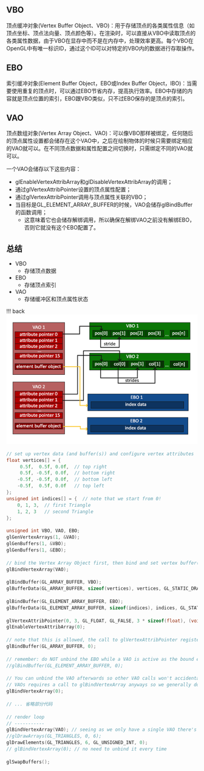 ## VBO
顶点缓冲对象(Vertex Buffer Object、VBO)：用于存储顶点的各类属性信息（如顶点坐标、顶点法向量、顶点颜色等）。在渲染时，可以直接从VBO中读取顶点的各类属性数据，由于VBO在显存中而不是在内存中，处理效率更高。每个VBO在OpenGL中有唯一标识ID，通过这个ID可以对特定的VBO内的数据进行存取操作。

## EBO
索引缓冲对象(Element Buffer Object，EBO或Index Buffer Object，IBO)：当需要使用重复的顶点时，可以通过EBO节省内存，提高执行效率。EBO中存储的内容就是顶点位置的索引，EBO跟VBO类似，只不过EBO保存的是顶点的索引。

## VAO
顶点数组对象(Vertex Array Object、VAO)：可以像VBO那样被绑定，任何随后的顶点属性设置都会储存在这个VAO中，之后在绘制物体的时候只需要绑定相应的VAO就可以。在不同顶点数据和属性配置之间切换时，只需绑定不同的VAO就可以。

一个VAO会储存以下这些内容：

- glEnableVertexAttribArray和glDisableVertexAttribArray的调用；
- 通过glVertexAttribPointer设置的顶点属性配置；
- 通过glVertexAttribPointer调用与顶点属性关联的VBO；
- 当目标是GL_ELEMENT_ARRAY_BUFFER的时候，VAO会储存glBindBuffer的函数调用； 
    - 这意味着它也会储存解绑调用，所以确保在解绑VAO之前没有解绑EBO，否则它就没有这个EBO配置了。

## 总结

- VBO
    - 存储顶点数据
- EBO
    - 存储顶点索引
- VAO
    - 存储缓冲区和顶点属性状态

!!! back
    ![vertex_array_objects_ebo.png](./assets/vertex_array_objects_ebo.png)

``` c
// set up vertex data (and buffer(s)) and configure vertex attributes
float vertices[] = {
     0.5f,  0.5f, 0.0f,  // top right
     0.5f, -0.5f, 0.0f,  // bottom right
    -0.5f, -0.5f, 0.0f,  // bottom left
    -0.5f,  0.5f, 0.0f   // top left 
};
unsigned int indices[] = {  // note that we start from 0!
    0, 1, 3,  // first Triangle
    1, 2, 3   // second Triangle
};

unsigned int VBO, VAO, EBO;
glGenVertexArrays(1, &VAO);
glGenBuffers(1, &VBO);
glGenBuffers(1, &EBO);

// bind the Vertex Array Object first, then bind and set vertex buffer(s), and then configure vertex attributes(s).
glBindVertexArray(VAO);

glBindBuffer(GL_ARRAY_BUFFER, VBO);
glBufferData(GL_ARRAY_BUFFER, sizeof(vertices), vertices, GL_STATIC_DRAW);

glBindBuffer(GL_ELEMENT_ARRAY_BUFFER, EBO);
glBufferData(GL_ELEMENT_ARRAY_BUFFER, sizeof(indices), indices, GL_STATIC_DRAW);

glVertexAttribPointer(0, 3, GL_FLOAT, GL_FALSE, 3 * sizeof(float), (void*)0);
glEnableVertexAttribArray(0);

// note that this is allowed, the call to glVertexAttribPointer registered VBO as the vertex attribute's bound vertex buffer object so afterwards we can safely unbind
glBindBuffer(GL_ARRAY_BUFFER, 0); 

// remember: do NOT unbind the EBO while a VAO is active as the bound element buffer object IS stored in the VAO; keep the EBO bound.
//glBindBuffer(GL_ELEMENT_ARRAY_BUFFER, 0);

// You can unbind the VAO afterwards so other VAO calls won't accidentally modify this VAO, but this rarely happens. Modifying other
// VAOs requires a call to glBindVertexArray anyways so we generally don't unbind VAOs (nor VBOs) when it's not directly necessary.
glBindVertexArray(0); 

// ... 省略部分代码

// render loop
// -----------
glBindVertexArray(VAO); // seeing as we only have a single VAO there's no need to bind it every time, but we'll do so to keep things a bit more organized
//glDrawArrays(GL_TRIANGLES, 0, 6);
glDrawElements(GL_TRIANGLES, 6, GL_UNSIGNED_INT, 0);
// glBindVertexArray(0); // no need to unbind it every time 
 
glSwapBuffers();
```